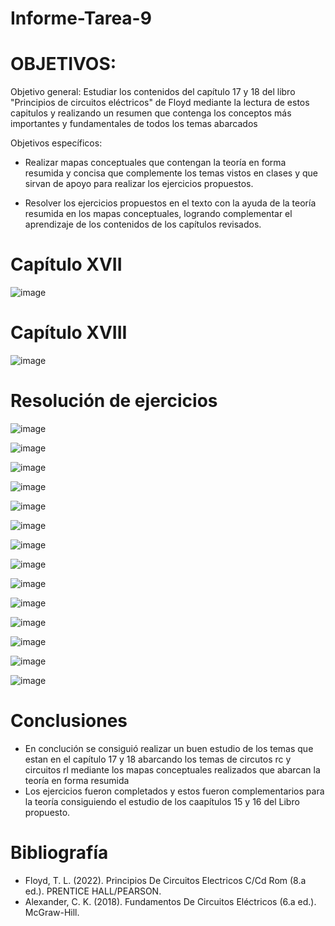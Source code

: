 # Informe-Tarea-9

# OBJETIVOS:
Objetivo general: Estudiar los contenidos del capítulo 17 y 18 del libro "Principios de circuitos eléctricos" de Floyd mediante la lectura de estos capitulos y realizando un resumen que contenga los conceptos más importantes y fundamentales de todos los temas abarcados

Objetivos específicos:

* Realizar mapas conceptuales que contengan la teoría en forma resumida y concisa que complemente los temas vistos en clases y que sirvan de apoyo para realizar los ejercicios propuestos.

* Resolver los ejercicios propuestos en el texto con la ayuda de la teoría resumida en los mapas conceptuales, logrando complementar el aprendizaje de los contenidos de los capítulos revisados.

# Capítulo XVII

![image](https://user-images.githubusercontent.com/105675868/187493184-d8973d1f-bec6-47c9-bcf0-236423e2f07b.png)

# Capítulo XVIII

![image](https://user-images.githubusercontent.com/105675868/187494924-6fdb38e7-38a5-46b9-b85c-6f191328a976.png)

# Resolución de ejercicios

![image](https://user-images.githubusercontent.com/105675868/186722455-6ca24e21-2858-4dff-b621-ee7af392596d.png)

![image](https://user-images.githubusercontent.com/105675868/186722617-eb912143-16de-42d9-9774-ee79912bbf4b.png)

![image](https://user-images.githubusercontent.com/105675868/186722719-304b539e-6554-41c8-b2dd-e8ef83d97c9f.png)

![image](https://user-images.githubusercontent.com/105675868/186722772-775a926f-9657-478e-99f0-8db587c94976.png)

![image](https://user-images.githubusercontent.com/105675868/186722857-43e46d96-8311-4e98-a1ba-00bd5382e2db.png)

![image](https://user-images.githubusercontent.com/105675868/186722930-53ca59ab-f9a7-4191-80b4-7cdad5229508.png)

![image](https://user-images.githubusercontent.com/105675868/186722998-72187daa-031b-4ebd-a6be-80183785aaca.png)

![image](https://user-images.githubusercontent.com/105675868/186723063-642b889a-fa84-49f1-bf2f-156ec0e1c840.png)

![image](https://user-images.githubusercontent.com/105675868/186723122-c8f148d9-b1e1-4a46-ad02-c4a99aa65e9b.png)

![image](https://user-images.githubusercontent.com/105675868/185413685-e048fb25-0df8-452f-a010-96b48a657b4d.png)

![image](https://user-images.githubusercontent.com/105675868/185413765-b3765a33-31f4-4e6d-a89e-2eef2c1a15d2.png)

![image](https://user-images.githubusercontent.com/105675868/185413834-83243c03-594d-4665-b4e2-e84c1c2c5bbc.png)

![image](https://user-images.githubusercontent.com/105675868/185413911-cf5d2f80-a7cb-4289-9d52-8e628a450c4e.png)

![image](https://user-images.githubusercontent.com/105675868/185413964-52cd4f4d-be6b-408d-a5d0-6dc52f39c641.png)

# Conclusiones

* En conclución se consiguió realizar un buen estudio de los temas que estan en el capítulo 17 y 18 abarcando los temas de circutos rc y circuitos rl mediante los mapas conceptuales realizados que abarcan la teoría en forma resumida
* Los ejercicios fueron completados y estos fueron complementarios para la teoría consiguiendo el estudio de los caapítulos 15 y 16 del Libro propuesto.

# Bibliografía

* Floyd, T. L. (2022). Principios De Circuitos Electricos C/Cd Rom (8.a ed.). PRENTICE HALL/PEARSON.
* Alexander, C. K. (2018). Fundamentos De Circuitos Eléctricos (6.a ed.). McGraw-Hill.



